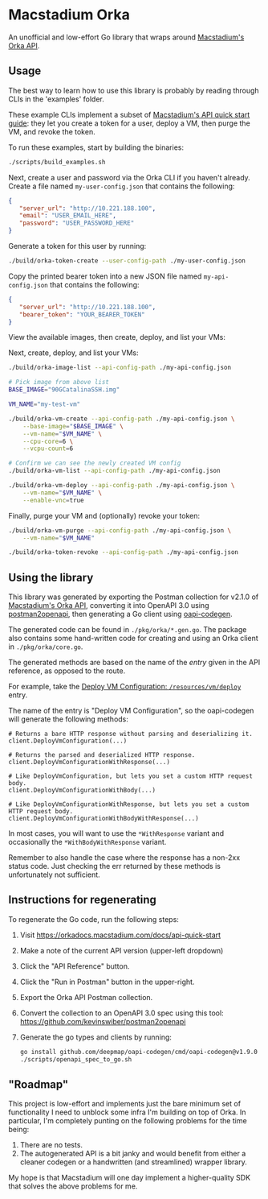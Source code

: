 # Macstadium Orka

An unofficial and low-effort Go library that wraps around [Macstadium's Orka API][api].

  [api]: https://documenter.getpostman.com/view/6574930/S1ETRGzt?version=latest#intro


## Usage

The best way to learn how to use this library is probably by reading
through CLIs in the 'examples' folder.

These example CLIs implement a subset of [Macstadium's API quick start guide][quick]:
they let you create a token for a user, deploy a VM, then purge the VM, and revoke the token.

  [quick]: https://orkadocs.macstadium.com/docs/api-quick-start

To run these examples, start by building the binaries:

```bash
./scripts/build_examples.sh
```

Next, create a user and password via the Orka CLI if you haven't already.
Create a file named `my-user-config.json` that contains the following:

```json
{
   "server_url": "http://10.221.188.100",
   "email": "USER_EMAIL_HERE",
   "password": "USER_PASSWORD_HERE"
}
```

Generate a token for this user by running:

```bash
./build/orka-token-create --user-config-path ./my-user-config.json
```

Copy the printed bearer token into a new JSON file named `my-api-config.json`
that contains the following:

```json
{
   "server_url": "http://10.221.188.100",
   "bearer_token": "YOUR_BEARER_TOKEN"
}
```

View the available images, then create, deploy, and list your VMs:

Next, create, deploy, and list your VMs:

```bash
./build/orka-image-list --api-config-path ./my-api-config.json

# Pick image from above list
BASE_IMAGE="90GCatalinaSSH.img"  

VM_NAME="my-test-vm"

./build/orka-vm-create --api-config-path ./my-api-config.json \
    --base-image="$BASE_IMAGE" \
    --vm-name="$VM_NAME" \
    --cpu-core=6 \
    --vcpu-count=6

# Confirm we can see the newly created VM config
./build/orka-vm-list --api-config-path ./my-api-config.json

./build/orka-vm-deploy --api-config-path ./my-api-config.json \
    --vm-name="$VM_NAME" \
    --enable-vnc=true
```

Finally, purge your VM and (optionally) revoke your token:

```bash
./build/orka-vm-purge --api-config-path ./my-api-config.json \
    --vm-name="$VM_NAME"

./build/orka-token-revoke --api-config-path ./my-api-config.json
```


## Using the library

This library was generated by exporting the Postman collection for
v2.1.0 of [Macstadium's Orka API][api], converting it into OpenAPI 3.0
using [postman2openapi](https://github.com/kevinswiber/postman2openapi),
then generating a Go client using [oapi-codegen](https://github.com/deepmap/oapi-codegen).

The generated code can be found in `./pkg/orka/*.gen.go`. The package also
contains some hand-written code for creating and using an Orka client
in `./pkg/orka/core.go`.

The generated methods are based on the name of the _entry_ given in the
API reference, as opposed to the route.

For example, take the [Deploy VM Configuration: `/resources/vm/deploy`][deploy-api]
entry.

  [deploy-api]: https://documenter.getpostman.com/view/6574930/S1ETRGzt?version=latest#cb21e249-192b-4db4-bf1d-79eb0f5f57de

The name of the entry is "Deploy VM Configuration", so the oapi-codegen
will generate the following methods:

```
# Returns a bare HTTP response without parsing and deserializing it.
client.DeployVmConfiguration(...)

# Returns the parsed and deserialized HTTP response.
client.DeployVmConfigurationWithResponse(...)

# Like DeployVmConfiguration, but lets you set a custom HTTP request body.
client.DeployVmConfigurationWithBody(...)

# Like DeployVmConfigurationWithResponse, but lets you set a custom HTTP request body.
client.DeployVmConfigurationWithBodyWithResponse(...)
```

In most cases, you will want to use the `*WithResponse` variant and
occasionally the `*WithBodyWithResponse` variant.

Remember to also handle the case where the response has a non-2xx status
code. Just checking the err returned by these methods is unfortunately
not sufficient.


## Instructions for regenerating

To regenerate the Go code, run the following steps:

1. Visit https://orkadocs.macstadium.com/docs/api-quick-start
2. Make a note of the current API version (upper-left dropdown)
3. Click the "API Reference" button.
4. Click the "Run in Postman" button in the upper-right.
5. Export the Orka API Postman collection.
6. Convert the collection to an OpenAPI 3.0 spec using this tool:
   https://github.com/kevinswiber/postman2openapi
7. Generate the go types and clients by running:

   ```bash
   go install github.com/deepmap/oapi-codegen/cmd/oapi-codegen@v1.9.0
   ./scripts/openapi_spec_to_go.sh
   ```


## "Roadmap"

This project is low-effort and implements just the bare minimum set of functionality
I need to unblock some infra I'm building on top of Orka. In particular, I'm completely
punting on the following problems for the time being:

1. There are no tests.
2. The autogenerated API is a bit janky and would benefit from either a cleaner
   codegen or a handwritten (and streamlined) wrapper library.

My hope is that Macstadium will one day implement a higher-quality SDK that solves
the above problems for me.

